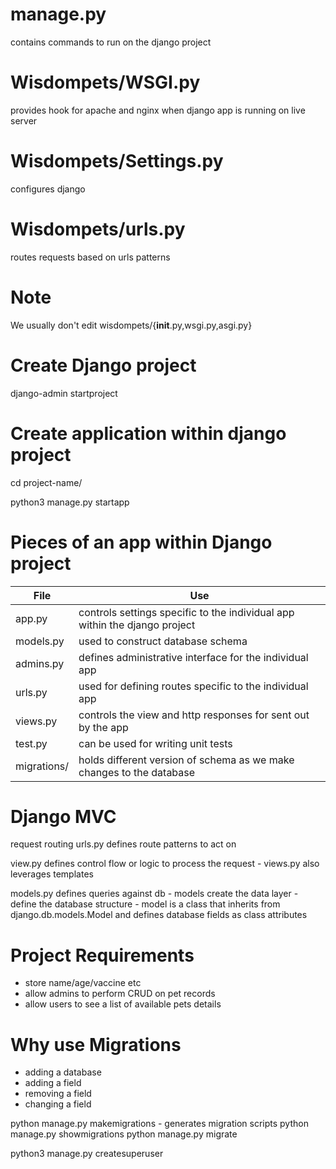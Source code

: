 # manage.py

contains commands to run on the django project

# Wisdompets/WSGI.py 

provides hook for apache and nginx when django app is running on
live server

# Wisdompets/Settings.py 

configures django

# Wisdompets/urls.py

routes requests based on urls patterns

# Note
We usually don't edit wisdompets/{__init__.py,wsgi.py,asgi.py} 

# Create Django project
django-admin startproject <project-name>

# Create application within django project
cd project-name/

python3 manage.py startapp <app-1>

# Pieces of an app within Django project
| File  | Use |
| --- | --- |
| app.py | controls settings specific to the individual app within the django project     | 
| models.py | used to construct database schema   |
| admins.py | defines administrative interface for the individual app |
| urls.py | used for defining routes specific to the individual app|
| views.py | controls the view and http responses for sent out by the app |
| test.py | can be used for writing unit tests |
| migrations/ | holds different version of schema as we make changes to the database |


# Django MVC
request routing
urls.py defines route patterns to act on 

view.py defines control flow or logic 
to process the request
    - views.py also leverages templates

models.py defines queries against db
    - models create the data layer
    - define the database structure
    - model is a class that inherits
    from django.db.models.Model and
    defines database fields as class
    attributes
    
# Project Requirements
- store name/age/vaccine etc
- allow admins to perform CRUD on pet records
- allow users to see a list of available pets details


# Why use Migrations 
- adding a database
- adding a field
- removing a field 
- changing a field

python manage.py makemigrations
    - generates migration scripts
python manage.py showmigrations
python manage.py migrate

python3 manage.py createsuperuser